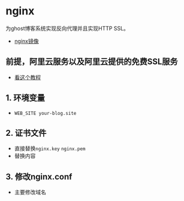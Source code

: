 # nginx
为ghost博客系统实现反向代理并且实现HTTP SSL。
- [nginx镜像](https://dashboard.daocloud.io/packages/2b7310fb-1a50-48f2-9586-44622a2d1771)

## 前提，阿里云服务以及阿里云提供的免费SSL服务
- [看这个教程](https://ninghao.net/blog/4449)

## 1. 环境变量
- `WEB_SITE your-blog.site`

## 2. 证书文件
- 直接替换`nginx.key` `nginx.pem`
- 替换内容

## 3. 修改nginx.conf
- 主要修改域名
